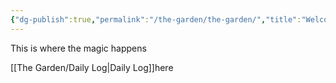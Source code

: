 ```yaml
---
{"dg-publish":true,"permalink":"/the-garden/the-garden/","title":"Welcome to The Garden","tags":["garden","notes"]}
---
```



This is where the magic happens

[[The  Garden/Daily Log\|Daily Log]]here